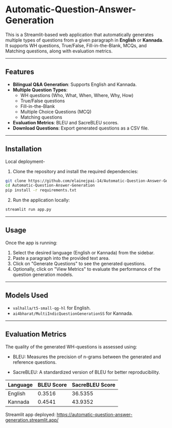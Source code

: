 # Automatic-Question-Answer-Generation
This is a Streamlit-based web application that automatically generates multiple types of questions from a given paragraph in **English** or **Kannada**. It supports WH questions, True/False, Fill-in-the-Blank, MCQs, and Matching questions, along with evaluation metrics.

---

## Features

- **Bilingual Q&A Generation**: Supports English and Kannada.
- **Multiple Question Types**:
  - WH questions (Who, What, When, Where, Why, How)
  - True/False questions
  - Fill-in-the-Blank
  - Multiple Choice Questions (MCQ)
  - Matching questions
- **Evaluation Metrics**: BLEU and SacreBLEU scores.
- **Download Questions**: Export generated questions as a CSV file.

---

## Installation

Local deployment-

1. Clone the repository and install the required dependencies:
```bash
git clone https://github.com/elainejpai-14/Automatic-Question-Answer-Generation.git
cd Automatic-Question-Answer-Generation
pip install -r requirements.txt
```

2. Run the application locally:
```bash
streamlit run app.py
```

---

## Usage

Once the app is running:<br>

1. Select the desired language (English or Kannada) from the sidebar.
2. Paste a paragraph into the provided text area.
3. Click on "Generate Questions" to see the generated questions.
4. Optionally, click on "View Metrics" to evaluate the performance of the question generation models.

---

## Models Used

- ```valhalla/t5-small-qg-hl``` for English.
- ```ai4bharat/MultiIndicQuestionGenerationSS``` for Kannada.

---

## Evaluation Metrics

The quality of the generated WH-questions is assessed using:

- BLEU: Measures the precision of n-grams between the generated and reference questions.

- SacreBLEU: A standardized version of BLEU for better reproducibility.

| Language  | BLEU Score | SacreBLEU Score |
|-----------|------------|----------------|
| English   | 0.3516     | 36.5355        |
| Kannada   | 0.4541     | 43.9352        |

Streamlit app deployed: https://automatic-question-answer-generation.streamlit.app/
